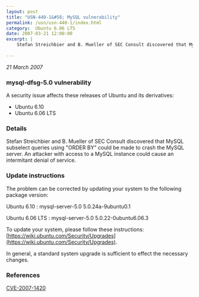 ```yaml
---
layout: post
title: "USN-440-1&#58; MySQL vulnerability"
permalink: /usn/usn-440-1/index.html
category:  Ubuntu 6.06 LTS
date: 2007-03-21 12:00:00
excerpt: |
    Stefan Streichbier and B. Mueller of SEC Consult discovered that MySQL  subselect queries using &quot;ORDER BY&quot; could be made to crash the MySQL  server.  An attacker with access to a MySQL instance could cause an intermitant denial of service.
    
--- 
```

 
 

*21 March 2007*

### mysql-dfsg-5.0 vulnerability

A security issue affects these releases of Ubuntu and its derivatives:

* Ubuntu 6.10
* Ubuntu 6.06 LTS

### Details

Stefan Streichbier and B. Mueller of SEC Consult discovered that MySQL subselect queries using &quot;ORDER BY&quot; could be made to crash the MySQL server. An attacker with access to a MySQL instance could cause an intermitant denial of service.

### Update instructions

The problem can be corrected by updating your system to the following package version:

Ubuntu 6.10
 : mysql-server-5.0 <span>5.0.24a-9ubuntu0.1</span>

Ubuntu 6.06 LTS
 : mysql-server-5.0 <span>5.0.22-0ubuntu6.06.3</span>

To update your system, please follow these instructions: [https://wiki.ubuntu.com/Security/Upgrades](https://wiki.ubuntu.com/Security/Upgrades).

In general, a standard system upgrade is sufficient to effect the necessary changes.

### References

 
 [CVE-2007-1420](http://people.ubuntu.com/~ubuntu-security/cve/CVE-2007-1420)
 

